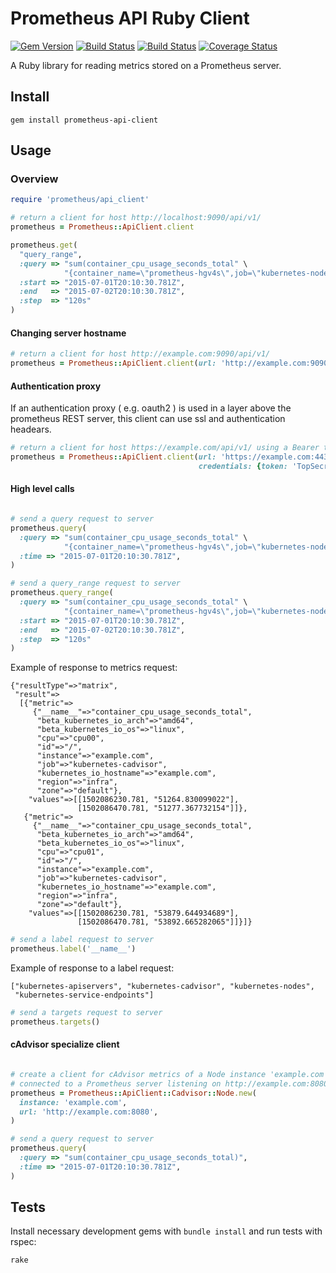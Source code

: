 # Prometheus API Ruby Client

[![Gem Version][1]](http://badge.fury.io/rb/prometheus-api-client)
[![Build Status][2]](http://travis-ci.org/yaacov/prometheus_api_client_ruby)
[![Build Status][3]](https://codeclimate.com/github/yaacov/prometheus_api_client_ruby)
[![Coverage Status][4]](https://coveralls.io/github/yaacov/prometheus_api_client_ruby?branch=master)

A Ruby library for reading metrics stored on a Prometheus server.

## Install

```
gem install prometheus-api-client
```

## Usage

### Overview

```ruby
require 'prometheus/api_client'

# return a client for host http://localhost:9090/api/v1/
prometheus = Prometheus::ApiClient.client

prometheus.get(
  "query_range",
  :query => "sum(container_cpu_usage_seconds_total" \
            "{container_name=\"prometheus-hgv4s\",job=\"kubernetes-nodes\"})",
  :start => "2015-07-01T20:10:30.781Z",
  :end   => "2015-07-02T20:10:30.781Z",
  :step  => "120s"
)
```

#### Changing server hostname

```ruby
# return a client for host http://example.com:9090/api/v1/
prometheus = Prometheus::ApiClient.client(url: 'http://example.com:9090')
```

#### Authentication proxy

If an authentication proxy ( e.g. oauth2 ) is used in a layer above the
prometheus REST server, this client can use ssl and authentication headears.

```ruby
# return a client for host https://example.com/api/v1/ using a Bearer token "TopSecret"
prometheus = Prometheus::ApiClient.client(url: 'https://example.com:443',
                                          credentials: {token: 'TopSecret'})
```

#### High level calls

```ruby

# send a query request to server
prometheus.query(
  :query => "sum(container_cpu_usage_seconds_total" \
            "{container_name=\"prometheus-hgv4s\",job=\"kubernetes-nodes\"})",
  :time => "2015-07-01T20:10:30.781Z",
)
```

```ruby
# send a query_range request to server
prometheus.query_range(
  :query => "sum(container_cpu_usage_seconds_total" \
            "{container_name=\"prometheus-hgv4s\",job=\"kubernetes-nodes\"})",
  :start => "2015-07-01T20:10:30.781Z",
  :end   => "2015-07-02T20:10:30.781Z",
  :step  => "120s"
)
```

Example of response to metrics request:
```
{"resultType"=>"matrix",
 "result"=>
  [{"metric"=>
     {"__name__"=>"container_cpu_usage_seconds_total",
      "beta_kubernetes_io_arch"=>"amd64",
      "beta_kubernetes_io_os"=>"linux",
      "cpu"=>"cpu00",
      "id"=>"/",
      "instance"=>"example.com",
      "job"=>"kubernetes-cadvisor",
      "kubernetes_io_hostname"=>"example.com",
      "region"=>"infra",
      "zone"=>"default"},
    "values"=>[[1502086230.781, "51264.830099022"],
               [1502086470.781, "51277.367732154"]]},
   {"metric"=>
     {"__name__"=>"container_cpu_usage_seconds_total",
      "beta_kubernetes_io_arch"=>"amd64",
      "beta_kubernetes_io_os"=>"linux",
      "cpu"=>"cpu01",
      "id"=>"/",
      "instance"=>"example.com",
      "job"=>"kubernetes-cadvisor",
      "kubernetes_io_hostname"=>"example.com",
      "region"=>"infra",
      "zone"=>"default"},
    "values"=>[[1502086230.781, "53879.644934689"],
               [1502086470.781, "53892.665282065"]]}]}
```

```ruby
# send a label request to server
prometheus.label('__name__')
```

Example of response to a label request:
```
["kubernetes-apiservers", "kubernetes-cadvisor", "kubernetes-nodes",
 "kubernetes-service-endpoints"]
```

```ruby
# send a targets request to server
prometheus.targets()
```

#### cAdvisor specialize client

```ruby

# create a client for cAdvisor metrics of a Node instance 'example.com'
# connected to a Prometheus server listening on http://example.com:8080
prometheus = Prometheus::ApiClient::Cadvisor::Node.new(
  instance: 'example.com',
  url: 'http://example.com:8080',
)

# send a query request to server
prometheus.query(
  :query => "sum(container_cpu_usage_seconds_total)",
  :time => "2015-07-01T20:10:30.781Z",
)
```

## Tests

Install necessary development gems with `bundle install` and run tests with
rspec:

```bash
rake
```

[1]: https://badge.fury.io/rb/prometheus-api-client.svg
[2]: https://secure.travis-ci.org/yaacov/prometheus_api_client_ruby.svg
[3]: https://codeclimate.com/github/yaacov/prometheus_api_client_ruby.svg
[4]: https://coveralls.io/repos/github/yaacov/prometheus_api_client_ruby/badge.svg
